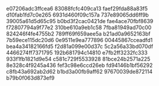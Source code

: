 e07206adc3ffcea6
83088fcfc409ca13
faef29fda88a83f5
d10fab1fd7c0e265
6931d460f09c157a
737e89065dd6ff9b
39005a61d5d65c95
b0bd3f2cac0421de
fae4ace70fbf8639
f72807794a9f77e2
310be610a9eb1c58
7fba81949ad70c00
824246f4fe4755b2
789ff69f659aee5a
b21ad0a9652163bf
7b59ece115dc20d6
0e9511e9ea777896
00445867cceadfd1
bea4a34182166fd5
f2d81a099e00d37c
5c2a56a33bd070df
4466274ff7371795
192b681794c14810
e7fb2ff3232fc333
933f1fb1821d9e54
c581c729f5533928
81bce24b2571a225
8e328c4f9245a436
fef3c98e6ccd26eb
fd94146b1bf56292
c8fb43a692ab2d62
b1bd3a00fb9aff62
97670039de872114
b79b0f063d873ef9
